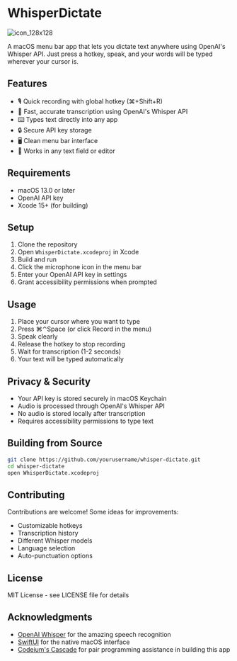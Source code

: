 # WhisperDictate

![icon_128x128](https://github.com/user-attachments/assets/4780e5f1-e609-45f8-acb9-e4e8053461e1)

A macOS menu bar app that lets you dictate text anywhere using OpenAI's Whisper API. Just press a hotkey, speak, and your words will be typed wherever your cursor is.

## Features

- 🎙️ Quick recording with global hotkey (⌘+Shift+R)
- 🤖 Fast, accurate transcription using OpenAI's Whisper API
- ⌨️ Types text directly into any app
- 🔒 Secure API key storage
- 🖥️ Clean menu bar interface
- 📝 Works in any text field or editor

## Requirements

- macOS 13.0 or later
- OpenAI API key
- Xcode 15+ (for building)

## Setup

1. Clone the repository
2. Open `WhisperDictate.xcodeproj` in Xcode
3. Build and run
4. Click the microphone icon in the menu bar
5. Enter your OpenAI API key in settings
6. Grant accessibility permissions when prompted

## Usage

1. Place your cursor where you want to type
2. Press ⌘⌃Space (or click Record in the menu)
3. Speak clearly
4. Release the hotkey to stop recording
5. Wait for transcription (1-2 seconds)
6. Your text will be typed automatically

## Privacy & Security

- Your API key is stored securely in macOS Keychain
- Audio is processed through OpenAI's Whisper API
- No audio is stored locally after transcription
- Requires accessibility permissions to type text

## Building from Source

```bash
git clone https://github.com/yourusername/whisper-dictate.git
cd whisper-dictate
open WhisperDictate.xcodeproj
```

## Contributing

Contributions are welcome! Some ideas for improvements:

- Customizable hotkeys
- Transcription history
- Different Whisper models
- Language selection
- Auto-punctuation options

## License

MIT License - see LICENSE file for details

## Acknowledgments

- [OpenAI Whisper](https://openai.com/research/whisper) for the amazing speech recognition
- [SwiftUI](https://developer.apple.com/xcode/swiftui/) for the native macOS interface
- [Codeium's Cascade](https://codeium.com) for pair programming assistance in building this app
